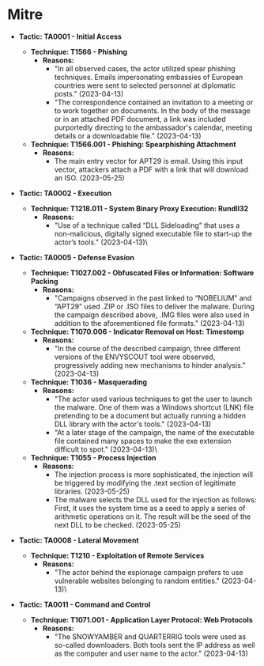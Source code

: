 # Mitre

* **Tactic: TA0001 - Initial Access**
  * **Technique: T1566 - Phishing**
    * **Reasons:**
      * "In all observed cases, the actor utilized spear phishing techniques. Emails impersonating embassies of European countries were sent to selected personnel at diplomatic posts." (2023-04-13)
      * "The correspondence contained an invitation to a meeting or to work together on documents. In the body of the message or in an attached PDF document, a link was included purportedly directing to the ambassador's calendar, meeting details or a downloadable file." (2023-04-13)
  * **Technique: T1566.001 - Phishing: Spearphishing Attachment**
    * **Reasons:**
      * The main entry vector for APT29 is email. Using this input vector, attackers attach a PDF with a link that will download an ISO. (2023-05-25)
 

* **Tactic: TA0002 - Execution**
  * **Technique: T1218.011 - System Binary Proxy Execution: Rundll32**
    * **Reasons:**
      * "Use of a technique called “DLL Sideloading” that uses a non-malicious, digitally signed executable file to start-up the actor’s tools." (2023-04-13)\

* **Tactic: TA0005 - Defense Evasion**
  * **Technique: T1027.002 - Obfuscated Files or Information: Software Packing**
    * **Reasons:**
      * "Campaigns observed in the past linked to “NOBELIUM” and “APT29” used .ZIP or .ISO files to deliver the malware. During the campaign described above, .IMG files were also used in addition to the aforementioned file formats." (2023-04-13)
  * **Technique: T1070.006 - Indicator Removal on Host: Timestomp**
    * **Reasons:**
      * "In the course of the described campaign, three different versions of the ENVYSCOUT tool were observed, progressively adding new mechanisms to hinder analysis." (2023-04-13)
  * **Technique: T1036 - Masquerading**
    * **Reasons:**
      * "The actor used various techniques to get the user to launch the malware. One of them was a Windows shortcut (LNK) file pretending to be a document but actually running a hidden DLL library with the actor's tools." (2023-04-13)
      * "At a later stage of the campaign, the name of the executable file contained many spaces to make the exe extension difficult to spot." (2023-04-13)\
  * **Technique: T1055 - Process Injection**
    * **Reasons:**
      * The injection process is more sophisticated, the injection will be triggered by modifying the .text section of legitimate libraries. (2023-05-25)
      * The malware selects the DLL used for the injection as follows: First, it uses the system time as a seed to apply a series of arithmetic operations on it. The result will be the seed of the next DLL to be checked. (2023-05-25)
  

* **Tactic: TA0008 - Lateral Movement**
  * **Technique: T1210 - Exploitation of Remote Services**
    * **Reasons:**
      * "The actor behind the espionage campaign prefers to use vulnerable websites belonging to random entities." (2023-04-13)\

* **Tactic: TA0011 - Command and Control**
  * **Technique: T1071.001 - Application Layer Protocol: Web Protocols**
    * **Reasons:**
      * "The SNOWYAMBER and QUARTERRIG tools were used as so-called downloaders. Both tools sent the IP address as well as the computer and user name to the actor." (2023-04-13)
